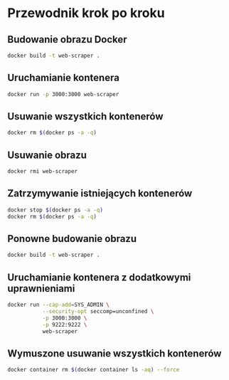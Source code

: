 # Przewodnik krok po kroku

## Budowanie obrazu Docker

```sh
docker build -t web-scraper .
```

## Uruchamianie kontenera

```sh
docker run -p 3000:3000 web-scraper
```

## Usuwanie wszystkich kontenerów

```sh
docker rm $(docker ps -a -q)
```

## Usuwanie obrazu

```sh
docker rmi web-scraper
```

## Zatrzymywanie istniejących kontenerów

```sh
docker stop $(docker ps -a -q)
docker rm $(docker ps -a -q)
```

## Ponowne budowanie obrazu

```sh
docker build -t web-scraper .
```

## Uruchamianie kontenera z dodatkowymi uprawnieniami

```sh
docker run --cap-add=SYS_ADMIN \
           --security-opt seccomp=unconfined \
           -p 3000:3000 \
           -p 9222:9222 \
           web-scraper
```

## Wymuszone usuwanie wszystkich kontenerów

```sh
docker container rm $(docker container ls -aq) --force
```